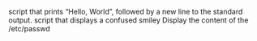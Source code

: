 script that prints “Hello, World”, followed by a new line to the standard output.
script that displays a confused smiley
Display the content of the /etc/passwd
